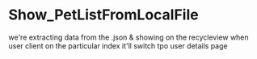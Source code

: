 # Show_PetListFromLocalFile

we're extracting data from the .json & showing on the recycleview when user client on the particular index it'll switch tpo user details page
